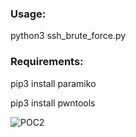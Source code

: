 <h3>Usage:</h3>

python3 ssh_brute_force.py


<h3>Requirements:</h3>

pip3 install paramiko

pip3 install pwntools


![POC2](https://github.com/Nostradamus900/ssh_brute_force/assets/75764627/ce4cf9ba-14f2-4852-8c64-9946aac56d3c)
